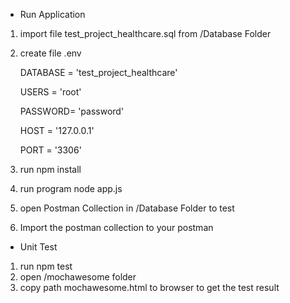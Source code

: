 - Run Application
1. import file test_project_healthcare.sql from  /Database Folder
2. create file .env

    DATABASE = 'test_project_healthcare'

    USERS = 'root'

    PASSWORD= 'password'

    HOST =  '127.0.0.1'

    PORT = '3306'

2. run npm install
3. run program node app.js
4. open Postman Collection in /Database Folder to test
5. Import the postman collection to your postman

- Unit Test
1. run npm test
2. open /mochawesome folder
3. copy path mochawesome.html to browser to get the test result
